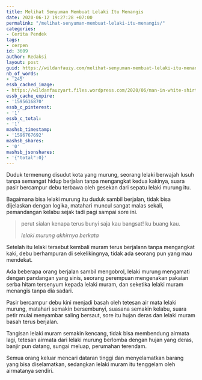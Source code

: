 ```yaml
---
title: Melihat Senyuman Membuat Lelaki Itu Menangis
date: 2020-06-12 19:27:28 +07:00
permalink: "/melihat-senyuman-membuat-lelaki-itu-menangis/"
categories:
- Cerita Pendek
tags:
- cerpen
id: 3609
author: Redaksi
layout: post
guid: https://wildanfauzy.com/melihat-senyuman-membuat-lelaki-itu-menangis/
nb_of_words:
- '245'
essb_cached_image:
- https://wildanfauzyart.files.wordpress.com/2020/06/man-in-white-shirt-using-macbook-pro-52608.jpg?resize=640%2C300&#038;ssl=1
essb_cache_expire:
- '1595616870'
essb_c_pinterest:
- '1'
essb_c_total:
- '1'
mashsb_timestamp:
- '1596767692'
mashsb_shares:
- '0'
mashsb_jsonshares:
- '{"total":0}'
---
```


Duduk termenung disudut kota yang murung, seorang lelaki berwajah lusuh tanpa semangat hidup berjalan tanpa mengangkat kedua kakinya, suara pasir bercampur debu terbawa oleh gesekan dari sepatu lelaki murung itu.

Bagaimana bisa lelaki murung itu duduk sambil berjalan, tidak bisa dijelaskan dengan logika, matahari muncul sangat malas sekali, pemandangan kelabu sejak tadi pagi sampai sore ini.

<blockquote class="wp-block-quote">
  <p>
    perut sialan kenapa terus bunyi saja kau bangsat! ku buang kau.
  </p>
  
  <cite>lelaki murung akhirnya berkata</cite>
</blockquote>

Setelah itu lelaki tersebut kembali muram terus berjalann tanpa mengangkat kaki, debu berhampuran di sekelikingnya, tidak ada seorang pun yang mau mendekat.

Ada beberapa orang berjalan sambil mengobrol, lelaki murung mengamati dengan pandangan yang sinis, seorang perempuan mengenakan pakaian serba hitam tersenyum kepada lelaki muram, dan seketika lelaki muram menangis tanpa dia sadari.

Pasir bercampur debu kini menjadi basah oleh tetesan air mata lelaki murung, matahari semakin bersembunyi, suasana semakin kelabu, suara petir mulai menyambar saling bersaut, sore itu hujan deras dan lelaki muram basah terus berjalan.

Tangisan lelaki muram semakin kencang, tidak bisa membendung airmata lagi, tetesan airmata dari lelaki murung berlomba dengan hujan yang deras, banjir pun datang, sungai meluap, perumahan terendam. 

Semua orang keluar mencari dataran tinggi dan menyelamatkan barang yang bisa diselamatkan, sedangkan lelaki muram itu tenggelam oleh airmatanya sendiri.